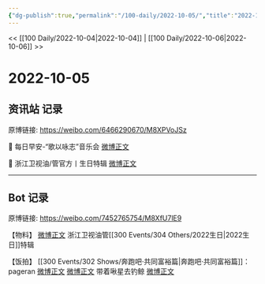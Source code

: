 ```yaml
---
{"dg-publish":true,"permalink":"/100-daily/2022-10-05/","title":"2022-10-05"}
---
```



<< [[100 Daily/2022-10-04\|2022-10-04]] | [[100 Daily/2022-10-06\|2022-10-06]] >>

# 2022-10-05

## 资讯站 记录

原博链接: https://weibo.com/6466290670/M8XPVoJSz

🌟 每日早安-“歌以咏志”音乐会 [微博正文](https://weibo.com/detail/4821140298534342)

🌟 浙江卫视油/管官方丨生日特辑 [微博正文](https://weibo.com/detail/4821248800196893)

---
## Bot 记录

原博链接: https://weibo.com/7452765754/M8XfU7lE9

【物料】
[微博正文](https://weibo.com/detail/4821248800196893) 浙江卫视油管[[300 Events/304 Others/2022生日\|2022生日]]特辑

【饭拍】
[[300 Events/302 Shows/奔跑吧·共同富裕篇\|奔跑吧·共同富裕篇]]：
pageran
[微博正文](https://weibo.com/detail/4821168349250621)
[微博正文](https://weibo.com/detail/4821306753683927)
带着啾星去钓鲸
[微博正文](https://weibo.com/detail/4821261798344918)
